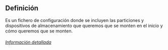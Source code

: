 
## Definición

Es un fichero de configuración donde se incluyen las particiones y dispositivos de almacenamiento que queremos que se monten en el inicio y cómo queremos que se monten.




###### [Información detallada](https://aulavirtual3.educa.madrid.org/ies.alonsodeavellan.alcala/pluginfile.php/20644/mod_resource/content/1/MontajeFicheroFstab.pdf)
